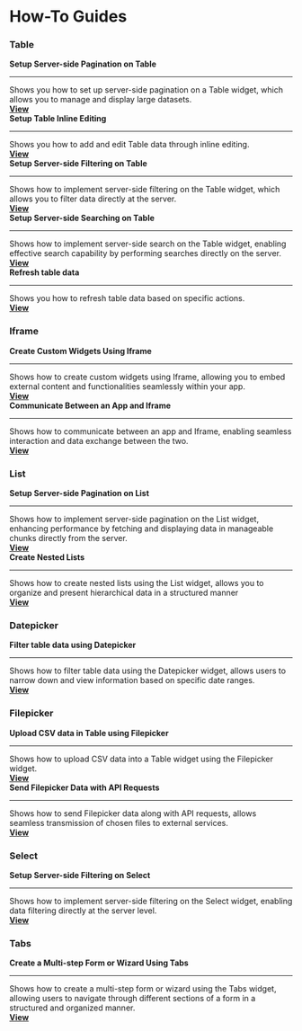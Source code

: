 # How-To Guides

### Table

<div class="containerGridSampleApp">
  <div class="containerColumnSampleApp columnGrid column-one">
        <div class="containerCol">
            <strong>Setup Server-side Pagination on Table</strong>
        </div> <hr/>
        <div class="containerDescription">Shows you how to set up server-side pagination on a Table widget, which allows you to manage and display large datasets.</div>
        <div class="containerTutorialLink"><a href="/build-apps/how-to-guides/Server-side-pagination-in-table">
        <strong >View </strong></a></div>
    </div>
    <div class="containerColumnSampleApp columnGrid column-two">
        <div class="containerCol">
           <strong>Setup Table Inline Editing</strong>
        </div><hr/>
        <div class="containerDescription">Shows you how to add and edit Table data through inline editing. </div>
         <div class="containerTutorialLink"><a href="/reference/widgets/table/inline-editing"><strong>View</strong></a>
         </div>
    </div>
</div>
<div class="containerGridSampleApp">
    <div class="containerColumnSampleApp columnGrid column-one">
        <div class="containerCol">
            <strong>Setup Server-side Filtering on Table</strong>
        </div> <hr/>
        <div class="containerDescription">Shows how to implement server-side filtering on the Table widget, which allows you to filter data directly at the server. </div>
        <div class="containerTutorialLink"><a href="/build-apps/how-to-guides/Server-side-filtering-table">
        <strong>View</strong></a></div>
    </div>
    <div class="containerColumnSampleApp columnGrid column-two">
        <div class="containerCol">
           <strong>Setup Server-side Searching on Table</strong>
        </div><hr/>
        <div class="containerDescription">Shows how to implement server-side search on the Table widget, enabling effective search capability by performing searches directly on the server.
        </div>
         <div class="containerTutorialLink"><a href="/build-apps/how-to-guides/Setup-Server-side-Searching-on-Table"><strong>View</strong></a>
         </div>
    </div>
</div>

<div class="containerGridSampleApp">
    <div class="containerColumnSampleApp columnGrid column-one">
        <div class="containerCol">
                <strong>Refresh table data</strong>
        </div> <hr/>
        <div class="containerDescription">Shows you how to refresh table data based on specific actions. </div>
        <div class="containerTutorialLink"><a href="/build-apps/how-to-guides/Refresh-table-data">
        <strong >View </strong></a></div>
    </div>
     <div class="columnGrid column-two" style={{margin: "10px"}}>
    </div>
</div>


### Iframe

<div class="containerGridSampleApp">
    <div class="containerColumnSampleApp columnGrid column-one">
        <div class="containerCol">
            <strong>Create Custom Widgets Using Iframe</strong>
        </div> <hr/>
        <div class="containerDescription">Shows how to create custom widgets using Iframe, allowing you to embed external content and functionalities seamlessly within your app.</div>
        <div class="containerTutorialLink"><a href="/build-apps/how-to-guides/Create-custom-widgets-using-Iframe">
        <strong>View</strong></a></div>
    </div>
    <div class="containerColumnSampleApp columnGrid column-two">
        <div class="containerCol">
           <strong>Communicate Between an App and Iframe</strong>
        </div><hr/>
        <div class="containerDescription">Shows how to communicate between an app and Iframe, enabling seamless interaction and data exchange between the two.</div>
         <div class="containerTutorialLink"><a href="/build-apps/how-to-guides/Communicate-Between-an-App-and-Iframe"><strong>View</strong></a>
         </div>
    </div>
</div>


### List 

<div class="containerGridSampleApp">
    <div class="containerColumnSampleApp columnGrid column-one">
        <div class="containerCol">
            <strong>Setup Server-side Pagination on List</strong>
        </div> <hr/>
        <div class="containerDescription">Shows how to implement server-side pagination on the List widget, enhancing performance by fetching and displaying data in manageable chunks directly from the server. </div>
        <div class="containerTutorialLink"><a href="/build-apps/how-to-guides/Setup-Server-side-Pagination-on-List">
        <strong>View</strong></a></div>
    </div>
    <div class="containerColumnSampleApp columnGrid column-two">
        <div class="containerCol">
           <strong>Create Nested Lists</strong>
        </div><hr/>
        <div class="containerDescription">Shows how to create nested lists using the List widget, allows you to organize and present hierarchical data in a structured manner </div>
         <div class="containerTutorialLink"><a href="/build-apps/how-to-guides/Create-nested-lists"><strong>View</strong></a>
         </div>
    </div>
</div>

### Datepicker

<div class="containerGridSampleApp">
    <div class="containerColumnSampleApp columnGrid column-one">
        <div class="containerCol">
            <strong>Filter table data using Datepicker</strong>
        </div> <hr/>
        <div class="containerDescription">Shows how to filter table data using the Datepicker widget, allows users to narrow down and view information based on specific date ranges. </div>
        <div class="containerTutorialLink"><a href="/build-apps/how-to-guides/Filter-table-data-using-Datepicker">
        <strong>View</strong></a></div>
</div>
     <div class="columnGrid column-two" style={{margin: "10px"}}>
    </div>
</div>


### Filepicker 

<div class="containerGridSampleApp">
    <div class="containerColumnSampleApp columnGrid column-one">
        <div class="containerCol">
            <strong>Upload CSV data in Table using Filepicker</strong>
        </div> <hr/>
        <div class="containerDescription">Shows how to upload CSV data into a Table widget using the Filepicker widget. </div>
        <div class="containerTutorialLink"><a href="/build-apps/how-to-guides/Upload-CSV-Data-to-Table">
        <strong>View</strong></a></div>
    </div>
    <div class="containerColumnSampleApp columnGrid column-two">
        <div class="containerCol">
           <strong>Send Filepicker Data with API Requests</strong>
        </div><hr/>
        <div class="containerDescription">Shows how to send Filepicker data along with API requests, allows seamless transmission of chosen files to external services. </div>
         <div class="containerTutorialLink"><a href="/build-apps/how-to-guides/Send-Filepicker-data-with-API-requests"><strong>View</strong></a>
         </div>
    </div>
</div>

### Select

<div class="containerGridSampleApp">
    <div class="containerColumnSampleApp columnGrid column-one">
        <div class="containerCol">
            <strong>Setup Server-side Filtering on Select</strong>
        </div> <hr/>
        <div class="containerDescription">Shows how to implement server-side filtering on the Select widget, enabling data filtering directly at the server level. </div>
        <div class="containerTutorialLink"><a href="/build-apps/how-to-guides/Setup-Server-side-Filtering-on-Select">
        <strong>View</strong></a></div>
</div>
     <div class="columnGrid column-two" style={{margin: "10px"}}>
    </div>
</div>

### Tabs

<div class="containerGridSampleApp">
    <div class="containerColumnSampleApp columnGrid column-one">
        <div class="containerCol">
            <strong>Create a Multi-step Form or Wizard Using Tabs</strong>
        </div> <hr/>
        <div class="containerDescription">Shows how to create a multi-step form or wizard using the Tabs widget, allowing users to navigate through different sections of a form in a structured and organized manner. </div>
        <div class="containerTutorialLink"><a href="/build-apps/how-to-guides/Multi-step-Form-or-Wizard-Using-Tabs">
        <strong>View</strong></a></div>
</div>
     <div class="columnGrid column-two" style={{margin: "10px"}}>
    </div>
</div>